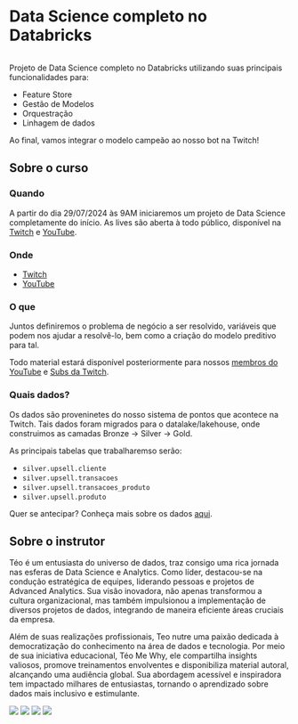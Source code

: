 # Data Science completo no Databricks

<img src="https://i.ibb.co/sHnhnv8/teomewhy-httpss-mj-run-Qv7-Ii-Q-ATZM-a-little-kid-mage-wearing-a-8c3bf040-ed87-4617-bb34-415ffccce21.png" alt="">

Projeto de Data Science completo no Databricks utilizando suas principais funcionalidades para:
- Feature Store
- Gestão de Modelos
- Orquestração
- Linhagem de dados

Ao final, vamos integrar o modelo campeão ao nosso bot na Twitch!

## Sobre o curso

### Quando
A partir do dia 29/07/2024 às 9AM iniciaremos um projeto de Data Science completamente do início. As lives são aberta à todo público, disponível na [Twitch](https://twitch.tv/teomewhy) e [YouTube](https://youtube.com/@teomewhy).

### Onde
- [Twitch](https://twitch.tv/teomewhy)
- [YouTube](https://youtube.com/@teomewhy)

### O que
Juntos definiremos o problema de negócio a ser resolvido, variáveis que podem nos ajudar a resolvê-lo, bem como a criação do modelo preditivo para tal.

Todo material estará disponível posteriormente para nossos [membros do YouTube](https://www.youtube.com/channel/UC-Xa9J9-B4jBOoBNIHkMMKA/join) e [Subs da Twitch](https://twitch.tv/teomewhy).

### Quais dados?
Os dados são proveninetes do nosso sistema de pontos que acontece na Twitch. Tais dados foram migrados para o datalake/lakehouse, onde construimos as camadas Bronze -> Silver -> Gold.

As principais tabelas que trabalharemso serão:
- `silver.upsell.cliente`
- `silver.upsell.transacoes`
- `silver.upsell.transacoes_produto`
- `silver.upsell.produto`

Quer se antecipar? Conheça mais sobre os dados [aqui](https://www.kaggle.com/datasets/teocalvo/teomewhy-loyalty-system).

## Sobre o instrutor
Téo é um entusiasta do universo de dados, traz consigo uma rica jornada nas esferas de Data Science e Analytics. Como líder, destacou-se na condução estratégica de equipes, liderando pessoas e projetos de Advanced Analytics. Sua visão inovadora, não apenas transformou a cultura organizacional, mas também impulsionou a implementação de diversos projetos de dados, integrando de maneira eficiente áreas cruciais da empresa.

Além de suas realizações profissionais, Teo nutre uma paixão dedicada à democratização do conhecimento na área de dados e tecnologia. Por meio de sua iniciativa educacional, Téo Me Why, ele compartilha insights valiosos, promove treinamentos envolventes e disponibiliza material autoral, alcançando uma audiência global. Sua abordagem acessível e inspiradora tem impactado milhares de entusiastas, tornando o aprendizado sobre dados mais inclusivo e estimulante.

<div> 
  <a href="https://instagram.com/teomewhy" target="_blank"><img src="https://img.shields.io/badge/-Instagram-%23E4405F?style=for-the-badge&logo=instagram&logoColor=white" target="_blank"></a>
  <a href="https://www.linkedin.com/in/teocalvo/" target="_blank"><img src="https://img.shields.io/badge/-LinkedIn-%230077B5?style=for-the-badge&logo=linkedin&logoColor=white" target="_blank"></a> 
  <a href="https://www.twitch.tv/teomewhy" target="_blank"><img src="https://img.shields.io/badge/Twitch-9146FF?style=for-the-badge&logo=twitch&logoColor=white" target="_blank"></a>
  <a href="https://www.youtube.com/channel/UC-Xa9J9-B4jBOoBNIHkMMKA" target="_blank"><img src="https://img.shields.io/badge/YouTube-FF0000?style=for-the-badge&logo=youtube&logoColor=white" target="_blank"></a>
</div>
